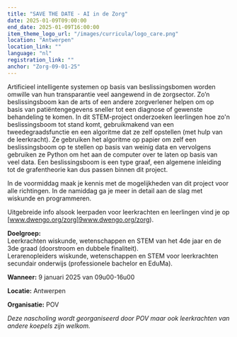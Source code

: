 ```yaml
---
title: "SAVE THE DATE - AI in de Zorg"
date: 2025-01-09T09:00:00
end_date: 2025-01-09T16:00:00
item_theme_logo_url: "/images/curricula/logo_care.png"
location: "Antwerpen"
location_link: ""
language: "nl"
registration_link: ""
anchor: "Zorg-09-01-25"
---
```


Artificieel intelligente systemen op basis van beslissingsbomen worden omwille van hun transparantie veel aangewend in de zorgsector. 
Zo’n beslissingsboom kan de arts of een andere zorgverlener helpen om op basis van patiëntengegevens sneller tot een diagnose of gewenste 
behandeling te komen. In dit STEM-project onderzoeken leerlingen hoe zo'n beslissingsboom tot stand komt, gebruikmakend van een 
tweedegraadsfunctie en een algoritme dat ze zelf opstellen (met hulp van de leerkracht). 
Ze gebruiken het algoritme op papier om zelf een beslissingsboom op te stellen op basis van weinig data 
en vervolgens gebruiken ze Python om het aan de computer over te laten op basis van veel data. 
Een beslissingsboom is een type graaf, een algemene inleiding tot de grafentheorie kan dus passen binnen dit project.

In de voormiddag maak je kennis met de mogelijkheden van dit project voor alle richtingen.
In de namiddag ga je meer in detail aan de slag met wiskunde en programmeren.

Uitgebreide info alsook leerpaden voor leerkrachten en leerlingen vind je op [www.dwengo.org/zorg]9www.dwengo.org/zorg).

**Doelgroep:**<br>
Leerkrachten wiskunde, wetenschappen en STEM van het 4de jaar en de 3de graad (doorstroom en dubbele finaliteit).<br>
Lerarenopleiders wiskunde, wetenschappen en STEM voor leerkrachten secundair onderwijs (professionele bachelor en EduMa).

**Wanneer:** 9 januari 2025 van 09u00-16u00<br>

**Locatie:** Antwerpen

**Organisatie:** POV

*Deze nascholing wordt georganiseerd door POV maar ook leerkrachten van andere koepels zijn welkom.*
